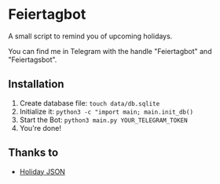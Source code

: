 # Feiertagbot
A small script to remind you of upcoming holidays. 

You can find me in Telegram with the handle "Feiertagbot" and "Feiertagsbot".

## Installation
1. Create database file: `touch data/db.sqlite`
2. Initialize it: `python3 -c "import main; main.init_db()`
3. Start the Bot: ```python3 main.py YOUR_TELEGRAM_TOKEN```
4. You're done!

## Thanks to

- [Holiday JSON ](https://feiertage-api.de/)